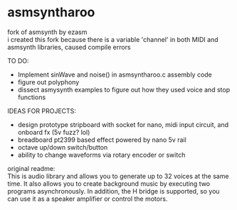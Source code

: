 # asmsyntharoo
fork of asmsynth by ezasm  
i created this fork because there is a variable 'channel' in both MIDI and asmsynth libraries, caused compile errors  

TO DO:  
- Implement sinWave and noise() in asmsyntharoo.c assembly code  
- figure out polyphony
- dissect asmysynth examples to figure out how they used voice and stop functions

IDEAS FOR PROJECTS:  
- design prototype stripboard with socket for nano, midi input circuit, and onboard fx (5v fuzz? lol)  
- breadboard pt2399 based effect powered by nano 5v rail  
- octave up/down switch/button  
- ability to change waveforms via rotary encoder or switch

original readme:  
This is audio library and allows you to generate up to 32 voices at the same time. It also allows you to create background music by executing two programs asynchronously.
In addition, the H bridge is supported, so you can use it as a speaker amplifier or control the motors.
